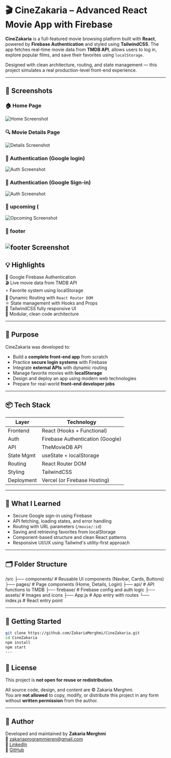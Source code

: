 # 🎬 CineZakaria – Advanced React Movie App with Firebase

**CineZakaria** is a full-featured movie browsing platform built with **React**, powered by **Firebase Authentication** and styled using **TailwindCSS**. The app fetches real-time movie data from **TMDB API**, allows users to log in, explore popular films, and save their favorites using `localStorage`.

Designed with clean architecture, routing, and state management — this project simulates a real production-level front-end experience.

---

## 📸 Screenshots

### 🏠 Home Page  
![Home Screenshot](https://github.com/user-attachments/assets/d0592080-e65a-441c-b154-08be78a2c48d)

### 🔍 Movie Details Page  
![Details Screenshot](https://github.com/user-attachments/assets/d75d9abd-7b8c-4359-b2fe-295ffc1a2ac2)

### 🔐 Authentication (Google login)  
![Auth Screenshot](https://github.com/user-attachments/assets/e82ba51a-09c0-40cd-a065-4bb758a385ab)

### 🔐 Authentication (Google Sign-in)  
![Auth Screenshot](https://github.com/user-attachments/assets/4fa808fb-cc9b-4a57-84e4-0ffd1ef3615c)

### 🔐 upcoming ( 
![Opcoming Screenshot]([./screenshots/auth.png](https://github.com/user-attachments/assets/9d6af704-3174-471f-8690-3f4e506ba6cc))

### 🔐 footer 
![footer Screenshot](./screenshots/auth.png)
---

## 💡 Highlights

🔐 Google Firebase Authentication  
🎬 Live movie data from TMDB API  
⭐ Favorite system using localStorage  
📄 Dynamic Routing with `React Router DOM`  
⚛️ State management with Hooks and Props  
🎨 TailwindCSS fully responsive UI  
📁 Modular, clean code architecture

---

## 🎯 Purpose

CineZakaria was developed to:

- Build a **complete front-end app** from scratch  
- Practice **secure login systems** with Firebase  
- Integrate **external APIs** with dynamic routing  
- Manage favorite movies with **localStorage**  
- Design and deploy an app using modern web technologies  
- Prepare for real-world **front-end developer jobs**

---

## 📦 Tech Stack

| Layer        | Technology                        |
|--------------|------------------------------------|
| Frontend     | React (Hooks + Functional)         |
| Auth         | Firebase Authentication (Google)   |
| API          | TheMovieDB API                     |
| State Mgmt   | useState + localStorage            |
| Routing      | React Router DOM                   |
| Styling      | TailwindCSS                        |
| Deployment   | Vercel (or Firebase Hosting)       |

---

## 🧠 What I Learned

- Secure Google sign-in using Firebase  
- API fetching, loading states, and error handling  
- Routing with URL parameters (`/movie/:id`)  
- Saving and retrieving favorites from localStorage  
- Component-based structure and clean React patterns  
- Responsive UI/UX using Tailwind's utility-first approach

---

## 🗂️ Folder Structure

/src
├── components/ # Reusable UI components (Navbar, Cards, Buttons)
├── pages/ # Page components (Home, Details, Login)
├── api/ # API functions to TMDB
├── firebase/ # Firebase config and auth logic
├── assets/ # Images and icons
├── App.js # App entry with routes
└── index.js # React entry point


---

## 🧪 Getting Started

```bash
git clone https://github.com/ZakariaMerghmi/CineZakaria.git
cd CineZakaria
npm install
npm start
---
```
## 📄 License

This project is **not open for reuse or redistribution**.

All source code, design, and content are © Zakaria Merghmi.  
You are **not allowed** to copy, modify, or distribute this project in any form without **written permission** from the author.

---

## 👤 Author

Developed and maintained by **Zakaria Merghmi**  
📧 zakariaprogrammieren@gmail.com  
🔗 [LinkedIn](https://www.linkedin.com/in/zakaria-merghmi-77877a312)  
🔗 [GitHub](https://github.com/ZakariaMerghmi)


